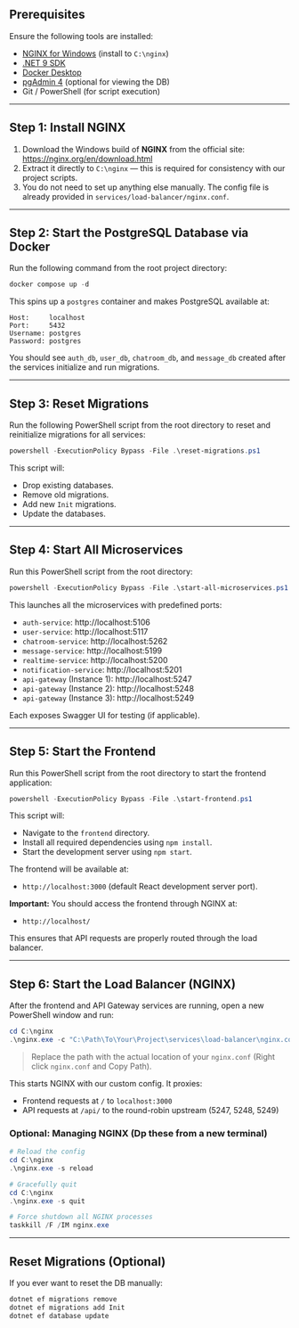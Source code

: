 ## Prerequisites

Ensure the following tools are installed:

- [NGINX for Windows](https://nginx.org/en/download.html) (install to `C:\nginx`)
- [.NET 9 SDK](https://dotnet.microsoft.com/download)
- [Docker Desktop](https://www.docker.com/products/docker-desktop)
- [pgAdmin 4](https://www.pgadmin.org/download/) (optional for viewing the DB)
- Git / PowerShell (for script execution)

---

## Step 1: Install NGINX

1. Download the Windows build of **NGINX** from the official site: https://nginx.org/en/download.html
2. Extract it directly to `C:\nginx` — this is required for consistency with our project scripts.
3. You do not need to set up anything else manually. The config file is already provided in `services/load-balancer/nginx.conf`.

---

## Step 2: Start the PostgreSQL Database via Docker

Run the following command from the root project directory:

```powershell
docker compose up -d
```

This spins up a `postgres` container and makes PostgreSQL available at:

```
Host:     localhost
Port:     5432
Username: postgres
Password: postgres
```

You should see `auth_db`, `user_db`, `chatroom_db`, and `message_db` created after the services initialize and run migrations.

---

## Step 3: Reset Migrations

Run the following PowerShell script from the root directory to reset and reinitialize migrations for all services:

```powershell
powershell -ExecutionPolicy Bypass -File .\reset-migrations.ps1
```

This script will:
- Drop existing databases.
- Remove old migrations.
- Add new `Init` migrations.
- Update the databases.

---

## Step 4: Start All Microservices

Run this PowerShell script from the root directory:

```powershell
powershell -ExecutionPolicy Bypass -File .\start-all-microservices.ps1
```

This launches all the microservices with predefined ports:

- `auth-service`: http://localhost:5106  
- `user-service`: http://localhost:5117  
- `chatroom-service`: http://localhost:5262  
- `message-service`: http://localhost:5199  
- `realtime-service`: http://localhost:5200  
- `notification-service`: http://localhost:5201  
- `api-gateway` (Instance 1): http://localhost:5247  
- `api-gateway` (Instance 2): http://localhost:5248  
- `api-gateway` (Instance 3): http://localhost:5249  

Each exposes Swagger UI for testing (if applicable).

---

## Step 5: Start the Frontend

Run this PowerShell script from the root directory to start the frontend application:

```powershell
powershell -ExecutionPolicy Bypass -File .\start-frontend.ps1
```

This script will:
- Navigate to the `frontend` directory.
- Install all required dependencies using `npm install`.
- Start the development server using `npm start`.

The frontend will be available at:

- `http://localhost:3000` (default React development server port).

**Important:** You should access the frontend through NGINX at:

- `http://localhost/`

This ensures that API requests are properly routed through the load balancer.

---

## Step 6: Start the Load Balancer (NGINX)

After the frontend and API Gateway services are running, open a new PowerShell window and run:

```powershell
cd C:\nginx
.\nginx.exe -c "C:\Path\To\Your\Project\services\load-balancer\nginx.conf"
```

> Replace the path with the actual location of your `nginx.conf` (Right click `nginx.conf` and Copy Path).

This starts NGINX with our custom config. It proxies:
- Frontend requests at `/` to `localhost:3000`
- API requests at `/api/` to the round-robin upstream (5247, 5248, 5249)

### Optional: Managing NGINX (Dp these from a new terminal)

```powershell
# Reload the config
cd C:\nginx
.\nginx.exe -s reload

# Gracefully quit
cd C:\nginx
.\nginx.exe -s quit

# Force shutdown all NGINX processes
taskkill /F /IM nginx.exe
```

---

## Reset Migrations (Optional)

If you ever want to reset the DB manually:

```bash
dotnet ef migrations remove
dotnet ef migrations add Init
dotnet ef database update
```
